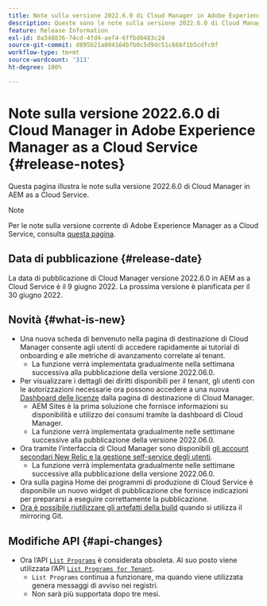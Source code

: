 ```yaml
---
title: Note sulla versione 2022.6.0 di Cloud Manager in Adobe Experience Manager as a Cloud Service
description: Queste sono le note sulla versione 2022.6.0 di Cloud Manager in AEM as a Cloud Service.
feature: Release Information
exl-id: 0a348836-74cd-4fd4-aef4-6ffbd6483c24
source-git-commit: d895b21a804164bfb0c5d9dc51c66bf1b5cdfc0f
workflow-type: tm+mt
source-wordcount: '313'
ht-degree: 100%

---
```


# Note sulla versione 2022.6.0 di Cloud Manager in Adobe Experience Manager as a Cloud Service {#release-notes}

Questa pagina illustra le note sulla versione 2022.6.0 di Cloud Manager in AEM as a Cloud Service.

>[!NOTE]
>
>Per le note sulla versione corrente di Adobe Experience Manager as a Cloud Service, consulta [questa pagina](/help/release-notes/release-notes-cloud/release-notes-current.md).

## Data di pubblicazione {#release-date}

La data di pubblicazione di Cloud Manager versione 2022.6.0 in AEM as a Cloud Service è il 9 giugno 2022. La prossima versione è pianificata per il 30 giugno 2022.

## Novità {#what-is-new}

* Una nuova scheda di benvenuto nella pagina di destinazione di Cloud Manager consente agli utenti di accedere rapidamente ai tutorial di onboarding e alle metriche di avanzamento correlate al tenant.
   * La funzione verrà implementata gradualmente nella settimana successiva alla pubblicazione della versione 2022.06.0.
* Per visualizzare i dettagli dei diritti disponibili per il tenant, gli utenti con le autorizzazioni necessarie ora possono accedere a una nuova [Dashboard delle licenze](/help/implementing/cloud-manager/license-dashboard.md) dalla pagina di destinazione di Cloud Manager.
   * AEM Sites è la prima soluzione che fornisce informazioni su disponibilità e utilizzo dei consumi tramite la dashboard di Cloud Manager.
   * La funzione verrà implementata gradualmente nelle settimane successive alla pubblicazione della versione 2022.06.0.
* Ora tramite l’interfaccia di Cloud Manager sono disponibili [gli account secondari New Relic e la gestione self-service degli utenti](/help/implementing/cloud-manager/user-access-new-relic.md).
   * La funzione verrà implementata gradualmente nelle settimane successive alla pubblicazione della versione 2022.06.0.
* Ora sulla pagina Home dei programmi di produzione di Cloud Service è disponibile un nuovo widget di pubblicazione che fornisce indicazioni per prepararsi a eseguire correttamente la pubblicazione.
* [Ora è possibile riutilizzare gli artefatti della build](/help/implementing/cloud-manager/getting-access-to-aem-in-cloud/setting-up-project.md#build-artifact-reuse) quando si utilizza il mirroring Git.

## Modifiche API {#api-changes}

* Ora l’API [`List Programs`](https://developer.adobe.com/experience-cloud/cloud-manager/reference/api/#operation/getPrograms) è considerata obsoleta. Al suo posto viene utilizzata l’API [`List Programs for Tenant`](https://developer.adobe.com/experience-cloud/cloud-manager/reference/api/#operation/getProgramsForTenant).
   * `List Programs` continua a funzionare, ma quando viene utilizzata genera messaggi di avviso nei registri.
   * Non sarà più supportata dopo tre mesi.
